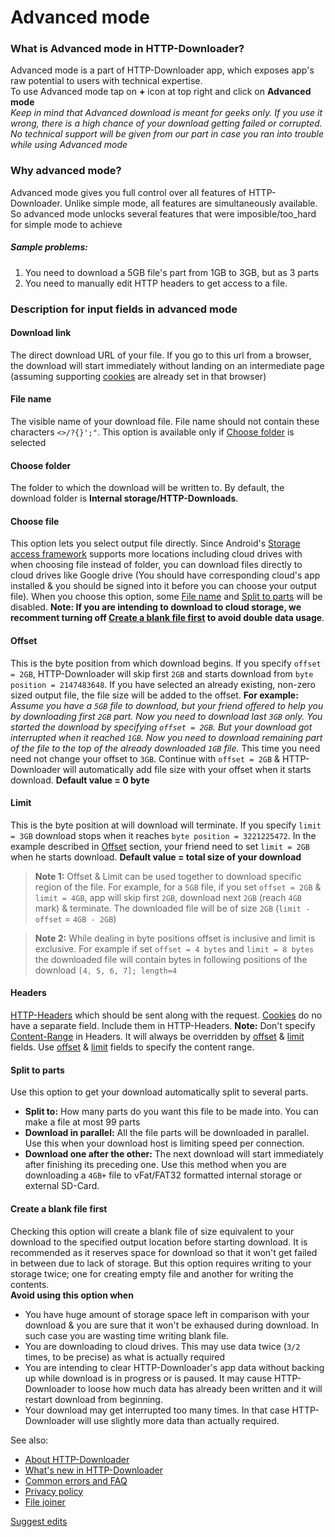 # Advanced mode
### What is Advanced mode in HTTP-Downloader?
Advanced mode is a part of HTTP-Downloader app, which exposes app's raw potential to users with technical expertise.<br/>
To use Advanced mode tap on <b>+</b> icon at top right and click on <b>Advanced mode</b><br/>
_Keep in mind that Advanced download is meant for geeks only. If you use it wrong, there is a high chance of your download getting failed or corrupted. No technical support will be given from our part in case you ran into trouble while using Advanced mode_

### Why advanced mode?
Advanced mode gives you full control over all features of HTTP-Downloader. Unlike simple mode, all features are simultaneously available.
So advanced mode unlocks several features that were imposible/too_hard for simple mode to achieve
##### Sample problems: 
1. You need to download a 5GB file's part from 1GB to 3GB, but as 3 parts
2. You need to manually edit HTTP headers to get access to a file.


### Description for input fields in advanced mode
#### Download link
The direct download URL of your file. If you go to this url from a browser, the download will start immediately without landing on an intermediate page (assuming supporting [cookies](https://en.wikipedia.org/wiki/HTTP_cookie) are already set in that browser)

#### File name
The visible name of your download file. File name should not contain these characters `<>/?{}';"`. This option is available only if [Choose folder](#choose-folder) is selected

#### Choose folder
The folder to which the download will be written to. By default, the download folder is **Internal storage/HTTP-Downloads**. 

#### Choose file
This option lets you select output file directly. Since Android's [Storage access framework](https://developer.android.com/guide/topics/providers/document-provider) supports more locations including cloud drives with when choosing file instead of folder, you can download files directly to cloud drives like Google drive (You should have corresponding cloud's app installed & you should be signed into it before you can choose your output file). When you choose this option, some [File name](#file-name) and [Split to parts](#split-to-parts) will be disabled. **Note: If you are intending to download to cloud storage, we recomment turning off [Create a blank file first](#create-a-blank-file-first) to avoid double data usage**.

#### Offset
This is the byte position from which download begins. If you specify `offset = 2GB`, HTTP-Downloader will skip first `2GB` and starts download from `byte position = 2147483648`. If you have selected an already existing, non-zero sized output file, the file size will be added to the offset. **For example:** _Assume you have a `5GB` file to download, but your friend offered to help you by downloading first `2GB` part. Now you need to download last `3GB` only. You started the download by specifying `offset = 2GB`. But your download got interrupted when it reached `1GB`. Now you need to download remaining part of the file to the top of the already downloaded `1GB` file._ This time you need need not change your offset to `3GB`. Continue with `offset = 2GB` & HTTP-Downloader will automatically add file size with your offset when it starts download. **Default value = 0 byte**

#### Limit
This is the byte position at will download will terminate. If you specify `limit = 3GB` download stops when it reaches `byte position = 3221225472`. In the example described in [Offset](#offset) section, your friend need to set `limit = 2GB` when he starts download. **Default value = total size of your download**

> **Note 1:** Offset & Limit can be used together to download specific region of the file. For example, for a `5GB` file, if you set `offset = 2GB` & `limit = 4GB`, app will skip first `2GB`, download next `2GB` (reach `4GB` mark) & terminate. The downloaded file will be of size `2GB` (`limit -offset` = `4GB - 2GB`)

> **Note 2:** While dealing in byte positions offset is inclusive and limit is exclusive. For example if set `offset = 4 bytes` and `limit = 8 bytes` the downloaded file will contain bytes in following positions of the download `[4, 5, 6, 7]; length=4`

#### Headers
[HTTP-Headers](https://developer.mozilla.org/en-US/docs/Web/HTTP/Headers) which should be sent along with the request. [Cookies](https://developer.mozilla.org/en-US/docs/Web/HTTP/Headers/Cookie) do no have a separate field. Include them in HTTP-Headers. **Note:** Don't specify [Content-Range](https://developer.mozilla.org/en-US/docs/Web/HTTP/Headers/Content-Range) in Headers. It will always be overridden by [offset](#offset) & [limit](#limit) fields. Use [offset](#offset) & [limit](#limit) fields to specify the content range.

#### Split to parts
Use this option to get your download automatically split to several parts.
- **Split to:** How many parts do you want this file to be made into. You can make a file at most 99 parts
- **Download in parallel:** All the file parts will be downloaded in parallel. Use this when your download host is limiting speed per connection.
- **Download one after the other:** The next download will start immediately after finishing its preceding one. Use this method when you are downloading a `4GB+` file to vFat/FAT32 formatted internal storage or external SD-Card.

#### Create a blank file first
Checking this option will create a blank file of size equivalent to your download to the specified output location before starting download. It is recommended as it reserves space for download so that it won't get failed in between due to lack of storage. But this option requires writing to your storage twice; one for creating empty file and another for writing the contents.<br/>
**Avoid using this option when**
- You have huge amount of storage space left in comparison with your download & you are sure that it won't be exhaused during download. In such case you are wasting time writing blank file.
- You are downloading to cloud drives. This may use data twice (`3/2` times, to be precise) as what is actually required
- You are intending to clear HTTP-Downloader's app data without backing up while download is in progress or is paused. It may cause HTTP-Downloader to loose how much data has already been written and it will restart download from beginning.
- Your download may get interrupted too many times. In that case HTTP-Downloader will use slightly more data than actually required.

See also: 
- [About HTTP-Downloader](https://resonance00x0.github.io/http-downloader/)
- [What's new in HTTP-Downloader](https://resonance00x0.github.io/http-downloader/whats-new)
- [Common errors and FAQ](https://resonance00x0.github.io/http-downloader/faq)
- [Privacy policy](https://resonance00x0.github.io/http-downloader/privacy-policy)
- [File joiner](https://resonance00x0.github.io/http-downloader/file-joiner)

[Suggest edits](https://github.com/resonance00x0/http-downloader/)
